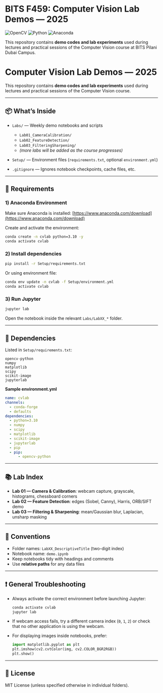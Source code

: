 # BITS F459: Computer Vision Lab Demos — 2025
![OpenCV](https://img.shields.io/badge/OpenCV-5.0%2B-green.svg)
![Python](https://img.shields.io/badge/Python-3.10%2B-blue.svg)
![Anaconda](https://img.shields.io/badge/Anaconda-Compatible-orange.svg)

This repository contains **demo codes and lab experiments** used during lectures and practical sessions of the Computer Vision course at BITS Pilani Dubai Campus.

# Computer Vision Lab Demos — 2025

This repository contains **demo codes and lab experiments** used during lectures and practical sessions of the Computer Vision course.

---

## 📦 What’s Inside

* `Labs/` — Weekly demo notebooks and scripts

  * `Lab01_CameraCalibration/`
  * `Lab02_FeatureDetection/`
  * `Lab03_FilteringSharpening/`
  * *(more labs will be added as the course progresses)*
* `Setup/` — Environment files (`requirements.txt`, optional `environment.yml`)
* `.gitignore` — Ignores notebook checkpoints, cache files, etc.

---

## 🚀 Requirements

### 1) Anaconda Environment

Make sure Anaconda is installed: [https://www.anaconda.com/download](https://www.anaconda.com/download)

Create and activate the environment:

```bash
conda create -n cvlab python=3.10 -y
conda activate cvlab
```

### 2) Install dependencies

```bash
pip install -r Setup/requirements.txt
```

Or using environment file:

```bash
conda env update -n cvlab -f Setup/environment.yml
conda activate cvlab
```

### 3) Run Jupyter

```bash
jupyter lab
```

Open the notebook inside the relevant `Labs/LabXX_*` folder.

---

## 🔧 Dependencies

Listed in `Setup/requirements.txt`:

```
opencv-python
numpy
matplotlib
scipy
scikit-image
jupyterlab
```

**Sample environment.yml**

```yaml
name: cvlab
channels:
  - conda-forge
  - defaults
dependencies:
  - python=3.10
  - numpy
  - scipy
  - matplotlib
  - scikit-image
  - jupyterlab
  - pip
  - pip:
      - opencv-python
```

---

## 📚 Lab Index

* **Lab 01 — Camera & Calibration**: webcam capture, grayscale, histograms, chessboard corners
* **Lab 02 — Feature Detection**: edges (Sobel, Canny), Harris, ORB/SIFT demo
* **Lab 03 — Filtering & Sharpening**: mean/Gaussian blur, Laplacian, unsharp masking

---

## 📝 Conventions

* Folder names: `LabXX_DescriptiveTitle` (two-digit index)
* Notebook name: `demo.ipynb`
* Keep notebooks tidy with headings and comments
* Use **relative paths** for any data files

---

## ❗ General Troubleshooting

* Always activate the correct environment before launching Jupyter:

  ```bash
  conda activate cvlab
  jupyter lab
  ```
* If webcam access fails, try a different camera index (`0`, `1`, `2`) or check that no other application is using the webcam.
* For displaying images inside notebooks, prefer:

  ```python
  import matplotlib.pyplot as plt
  plt.imshow(cv2.cvtColor(img, cv2.COLOR_BGR2RGB))
  plt.show()
  ```

---

## 📜 License

MIT License (unless specified otherwise in individual folders).

